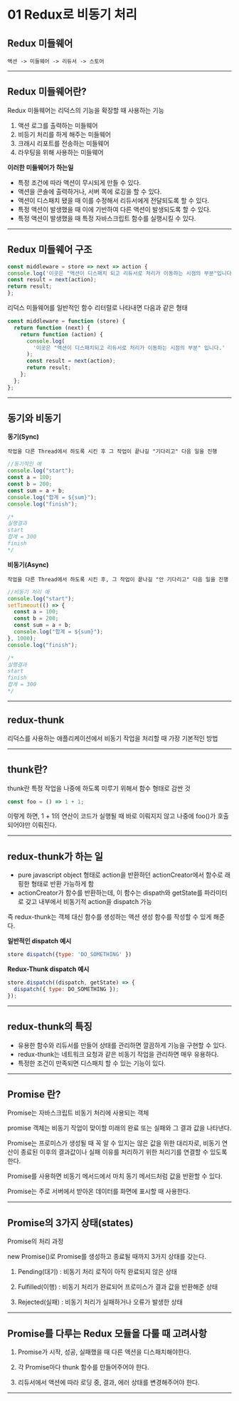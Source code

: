 # 01 Redux로 비동기 처리

## Redux 미들웨어

    액션 -> 미들웨어 -> 리듀서 -> 스토어

---

## Redux 미들웨어란?

Redux 미들웨어는 리덕스의 기능을 확장할 때 사용하는 기능

1. 액션 로그를 출력하는 미들웨어
2. 비등기 처리를 하게 해주는 미들웨어
3. 크래시 리포트를 전송하는 미들웨어
4. 라우팅을 위해 사용하는 미들웨어

**이러한 미들웨어가 하는일**

- 특정 조건에 따라 액션이 무시되게 만들 수 있다.
- 액션을 콘솔에 출력하거나, 서버 쪽에 로깅을 할 수 있다.
- 액션이 디스패치 됐을 때 이를 수정해서 리듀서에게 전달되도록 할 수 있다.
- 특정 액션이 발생했을 때 이에 기반하여 다른 액션이 발생되도록 할 수 있다.
- 특정 액션이 발생했을 때 특정 자바스크립트 함수를 실행시킬 수 있다.

---

## Redux 미들웨어 구조

```javascript
const middleware = store => next => action {
console.log('이곳은 "액션이 디스패치 되고 리듀서로 처리가 이동하는 시점의 부분"입니다.');
const result = next(action);
return result;
};
```

리덕스 미들웨어를 일반적인 함수 리터럴로 나타내면 다음과 같은 형태

```javascript
const middleware = function (store) {
  return function (next) {
    return function (action) {
      console.log(
        '이곳은 "액션이 디스패치되고 리듀서로 처리가 이동하는 시점의 부분" 입니다.'
      );
      const result = next(action);
      return result;
    };
  };
};
```

---

## 동기와 비동기

**동기(Sync)**

```
작업을 다른 Thread에서 하도록 시킨 후 그 작업이 끝나길 "기다리고" 다음 일을 진행
```

```javascript
//동기적인 예
console.log("start");
const a = 100;
const b = 200;
const sum = a + b;
console.log("합계 = ${sum}");
console.log("finish");

/*
실행결과
start
합계 = 300
finish
*/
```

**비동기(Async)**

```
작업을 다른 Thread에서 하도록 시킨 후, 그 작업이 끝나길 "안 기다리고" 다음 일을 진행
```

```javascript
//비동기 처리 예
console.log("start");
setTimeout(() => {
  const a = 100;
  const b = 200;
  const sum = a + b;
  console.log("합계 = ${sum}");
}, 1000);
console.log("finish");

/*
실행결과
start
finish
합계 = 300
*/
```

---

## redux-thunk

리덕스를 사용하는 애플리케이션에서 비동기 작업을 처리할 때 가장 기본적인 방법

---

## thunk란?

thunk란 특정 작업을 나중에 하도록 미루기 위해서 함수 형태로 감싼 것

```javascript
const foo = () => 1 + 1;
```

이렇게 하면, 1 + 1의 연산이 코드가 실행될 때 바로 이뤄지지 않고 나중에 foo()가 호출되어야만 이뤄진다.

---

## redux-thunk가 하는 일

- pure javascript object 형태로 action을 반환하던 actionCreator에서 함수로 래핑한 형태로 반환 가능하게 함
- actionCreator가 함수를 반환하는데, 이 함수는 dispath와 getState를 파라미터로 갖고 내부에서 비동기적 action을 dispatch 가능

즉 redux-thunk는 객체 대신 함수를 생성하는 액션 생성 함수를 작성할 수 있게 해준다.

**일반적인 dispatch 예시**

```javascript
store dispatch({type: 'DO_SOMETHING' })
```

**Redux-Thunk dispatch 예시**

```javascript
store.dispatch((dispatch, getState) => {
  dispatch({ type: DO_SOMETHING });
});
```

---

## redux-thunk의 특징

- 유용한 함수와 리듀서를 만들어 상태를 관리하면 깔끔하게 기능을 구현할 수 있다.
- redux-thunk는 네트워크 요청과 같은 비동기 작업을 관리하면 매우 유용하다.
- 특정한 조건이 만족되면 디스패치 할 수 있는 기능이 있다.

---

## Promise 란?

Promise는 자바스크립트 비동기 처리에 사용되는 객체

promise 객체는 비동기 작업이 맞이할 미래의 완료 또는 실패와 그 결과 값을 나타낸다.

Promise는 프로미스가 생성될 때 꼭 알 수 있지는 않은 값을 위한 대리자로, 비동기 연산이 종료된 이후의 결과값이나 실패 이유를 처리하기 위한 처리기를 연결할 수 있도록 한다.

Promise를 사용하면 비동기 메서드에서 마치 동기 메서드처럼 값을 반환할 수 있다.

Promise는 주로 서버에서 받아온 데이터를 화면에 표시할 때 사용한다.

---

## Promise의 3가지 상태(states)

Promise의 처리 과정

new Promise()로 Promise를 생성하고 종료될 때까지 3가지 상태를 갖는다.

1. Pending(대기) : 비동기 처리 로직이 아직 완료되지 않은 상태

2. Fulfilled(이행) : 비동기 처리가 완료되어 프로미스가 결과 값을 반환해준 상태

3. Rejected(실패) : 비동기 처리가 실패하거나 오류가 발생한 상태

---

## Promise를 다루는 Redux 모듈을 다룰 때 고려사항

1. Promise가 시작, 성공, 실패했을 때 다른 액션을 디스패치해야한다.

2. 각 Promise마다 thunk 함수를 만들어주어야 한다.

3. 리듀서에서 액션에 따라 로딩 중, 결과, 에러 상태를 변경해주어야 한다.

---

